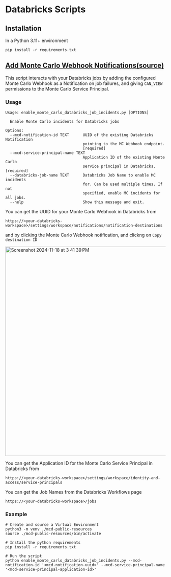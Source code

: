 # Databricks Scripts

## Installation

In a Python 3.11+ environment

```
pip install -r requirements.txt
```

## <ins> Add Monte Carlo Webhook Notifications([source](enable_monte_carlo_databricks_job_incidents.py))</ins>

This script interacts with your Databricks jobs by adding the configured Monte Carlo Webhook as a Notification on job failures,
and giving `CAN_VIEW` permissions to the Monte Carlo Service Principal.

### Usage

```
Usage: enable_monte_carlo_databricks_job_incidents.py [OPTIONS]

  Enable Monte Carlo incidents for Databricks jobs

Options:
  --mcd-notification-id TEXT      UUID of the existing Databricks Notification
                                  pointing to the MC Webhook endpoint.
                                  [required]
  --mcd-service-principal-name TEXT
                                  Application ID of the existing Monte Carlo
                                  service principal in Databricks.  [required]
  --databricks-job-name TEXT      Databricks Job Name to enable MC incidents
                                  for. Can be used multiple times. If not
                                  specified, enable MC incidents for all jobs.
  --help                          Show this message and exit.
```

You can get the UUID for your Monte Carlo Webhook in Databricks from
```
https://<your-databricks-workspace>/settings/workspace/notifications/notification-destinations
```

and by clicking the Monte Carlo Webhook notification, and clickng on `Copy destination ID`

<img width="655" alt="Screenshot 2024-11-18 at 3 41 39 PM" src="https://github.com/user-attachments/assets/b51f852f-834c-4eeb-b81b-d9d64d10587e">

You can get the Application ID for the Monte Carlo Service Principal in Databricks from 
```
https://<your-databricks-workspace>/settings/workspace/identity-and-access/service-principals
```

You can get the Job Names from the Databricks Workflows page
```
https://<your-databricks-workspace>/jobs
```

### Example
```
# Create and source a Virtual Environment
python3 -m venv ./mcd-public-resources
source ./mcd-public-resources/bin/activate

# Install the python requirements
pip install -r requirements.txt

# Run the script
python enable_monte_carlo_databricks_job_incidents.py --mcd-notification-id '<mcd-notification-uuid>' --mcd-service-principal-name '<mcd-service-principal-application-id>'

